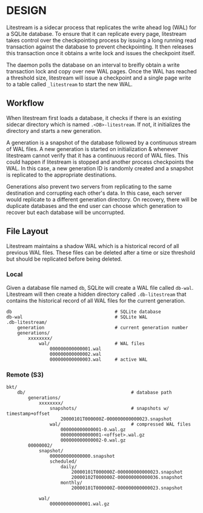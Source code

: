 DESIGN
======

Litestream is a sidecar process that replicates the write ahead log (WAL) for
a SQLite database. To ensure that it can replicate every page, litestream takes
control over the checkpointing process by issuing a long running read
transaction against the database to prevent checkpointing. It then releases
this transaction once it obtains a write lock and issues the checkpoint itself.

The daemon polls the database on an interval to breifly obtain a write
transaction lock and copy over new WAL pages. Once the WAL has reached a
threshold size, litestream will issue a checkpoint and a single page write
to a table called `_litestream` to start the new WAL.


## Workflow

When litestream first loads a database, it checks if there is an existing
sidecar directory which is named `.<DB>-litestream`. If not, it initializes
the directory and starts a new generation.

A generation is a snapshot of the database followed by a continuous stream of
WAL files. A new generation is started on initialization & whenever litestream
cannot verify that it has a continuous record of WAL files. This could happen
if litestream is stopped and another process checkpoints the WAL. In this case,
a new generation ID is randomly created and a snapshot is replicated to the
appropriate destinations.

Generations also prevent two servers from replicating to the same destination
and corrupting each other's data. In this case, each server would replicate
to a different generation directory. On recovery, there will be duplicate 
databases and the end user can choose which generation to recover but each
database will be uncorrupted.


## File Layout

Litestream maintains a shadow WAL which is a historical record of all previous
WAL files. These files can be deleted after a time or size threshold but should
be replicated before being deleted.

### Local

Given a database file named `db`, SQLite will create a WAL file called `db-wal`.
Litestream will then create a hidden directory called `.db-litestream` that
contains the historical record of all WAL files for the current generation.

```
db                                      # SQLite database
db-wal                                  # SQLite WAL
.db-litestream/
	generation                          # current generation number
	generations/
		xxxxxxxx/
			wal/                        # WAL files
				000000000000001.wal     
				000000000000002.wal     
				000000000000003.wal     # active WAL
```

### Remote (S3)

```
bkt/
	db/                                       # database path
		generations/
			xxxxxxxx/
				snapshots/                    # snapshots w/ timestamp+offset
					20000101T000000Z-000000000000023.snapshot
				wal/                          # compressed WAL files
					000000000000001-0.wal.gz    
					000000000000001-<offset>.wal.gz
					000000000000002-0.wal.gz
		00000002/
			snapshot/
				000000000000000.snapshot
				scheduled/
					daily/
						20000101T000000Z-000000000000023.snapshot
						20000102T000000Z-000000000000036.snapshot
					monthly/
						20000101T000000Z-000000000000023.snapshot

			wal/
				000000000000001.wal.gz
```


